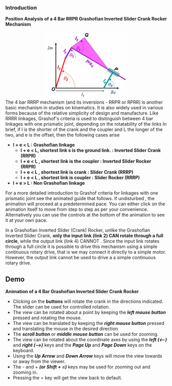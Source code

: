 ### Introduction
**Position Analysis of a 4 Bar RRPR Grashofian Inverted Slider Crank Rocker Mechanism**
<div align="center">
<img src="images/RRPR_schematic.gif" width="50%">
</div>
The 4 bar RRRP mechanism (and its inversions - RRPR or RPRR) is another basic mechanism in studies on kinematics. It is also widely used in various forms because of the relative simplicity of design and manufacture. Like RRRR linkages, Grashof's criteria is used to distinguish between 4 bar linkages with one prismatic joint, depending on the rotatability of the links In brief, if l is the shorter of the crank and the coupler and L the longer of the two, and e is the offset, then the following cases arise

- **l + e < L : Grashofian linkage**
  - **l + e < L, shortest link s is the ground link. : Inverted Slider Crank (RRPR)**
  - **l + e < L , shortest link is the coupler : Inverted Slider Rocker (RRPR)**
  - **l + e < L , shortest link is crank : Slider Crank (RRRP)**
  - **l + e < L , shortest link is coupler : Slider Rocker (RRRP)**
- **l + e > L : Non Grashofian linkage**

For a more detailed introduction to Grashof criteria for linkages with one prismatic joint see the animated guide that follows. If undisturbed , the animation will proceed at a predetermined pace. You can either click on the animation itself to move from step to step as per your convenience. Alternatively you can use the controls at the bottom of the animation to see it at your own pace.

In a Grashofian Inverted Slider (Crank) Rocker, unlike the Grashofian Inverted Slider Crank, **only the input link (link 2) CAN rotate through a full circle**, while the output link (link 4) CANNOT . Since the input link rotates through a full circle it is possible to drive this mechanism using a simple continuous rotary drive, that is we may connect it directly to a simple motor. However, the output link cannot be used to drive a a simple continuous rotary drive.

## Demo

<p style="text-align: center;">
   <object width="900" height="700" data="./content/demo/demo/demo_RRPR.html"></object>
                            </p> 

**Animation of a 4 Bar Grashofian Inverted Slider Crank Rocker**

- Clicking on the **buttons** will rotate the crank in the directions indicated. The slider can be used for controlled rotation.
- The view can be rotated about a point by keeping the ***left mouse button*** pressed and rotating the mouse.
- The view can be translated by keeping the ***right mouse button*** pressed and translating the mouse in the desired direction
- The ***scroll button*** or ***middle mouse button*** can be used for zooming.
- The view can be rotated about the coordinate axes by using the ***left (<--)*** and ***right (-->)*** keys and the ***Page Up*** and ***Page Down*** keys on the keyboard.
- Using the ***Up Arrow*** and ***Down Arrow*** keys will move the view towards or away from the viewer.
- The - and + ***(or Shift + =)*** keys may be used for zooming out and zooming in.
- Pressing the = key will get the view back to default.